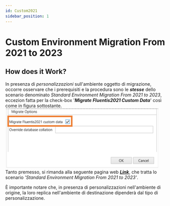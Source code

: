 ```yaml
---
id: Custom2021
sidebar_position: 1
---
```

# Custom Environment Migration From 2021 to 2023  
## How does it Work?  

In presenza di *personalizzazioni* sull'ambiente oggetto di migrazione, occorre osservare che i prerequisiti e la procedura sono le ***stesse*** dello scenario denominato *Standard Environment Migration From 2021 to 2023*, eccezion fatta per la check-box '***Migrate Fluentis2021 Custom Data***' così come in figura sottostante.  
![](../../../static/images/20250116173849.png)  
Tanto premesso, si rimanda alla seguente pagina web [***Link***](docs/2021/home/StandardEnvironmentMigrationFrom2021to2023.md), che tratta lo scenario *'Standard Environment Migration From 2021 to 2023'*.  

È importante notare che, in presenza di personalizzazioni nell'ambiente di origine, la loro replica nell'ambiente di destinazione dipenderà dal tipo di personalizzazione. 